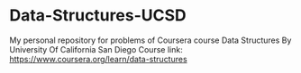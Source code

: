 # Data-Structures-UCSD
My personal repository for problems of Coursera course Data Structures By University Of California San Diego
Course link: https://www.coursera.org/learn/data-structures
